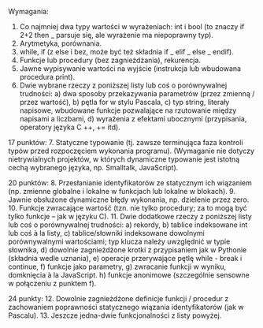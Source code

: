 Wymagania:
 1. Co najmniej dwa typy wartości w wyrażeniach: int i bool (to znaczy if 2+2 then _ parsuje się, ale wyrażenie ma niepoprawny typ).
 2. Arytmetyka, porównania.
 3. while, if (z else i bez, może być też składnia if _ elif _ else _ endif).
 4. Funkcje lub procedury (bez zagnieżdżania), rekurencja.
 5. Jawne wypisywanie wartości na wyjście (instrukcja lub wbudowana procedura print).
 6. Dwie wybrane rzeczy z poniższej listy lub coś o porównywalnej trudności:
    a) dwa sposoby przekazywania parametrów (przez zmienną / przez wartość),
    b) pętla for w stylu Pascala,
    c) typ string, literały napisowe, wbudowane funkcje pozwalające na rzutowanie między napisami a liczbami,
    d) wyrażenia z efektami ubocznymi (przypisania, operatory języka C ++, += itd).

17 punktów:
 7.  Statyczne typowanie (tj. zawsze terminująca faza kontroli typów przed rozpoczęciem wykonania programu). (Wymaganie nie dotyczy nietrywialnych projektów, w których dynamiczne typowanie jest istotną cechą wybranego języka, np. Smalltalk, JavaScript).

20 punktów:
 8.  Przesłanianie identyfikatorów ze statycznym ich wiązaniem (np. zmienne globalne i lokalne w
funkcjach lub lokalne w blokach).
 9.  Jawnie obsłużone dynamiczne błędy wykonania, np. dzielenie przez zero.
 10. Funkcje zwracające wartość (tzn. nie tylko procedury; za to mogą być tylko funkcje – jak w języku C).
 11. Dwie dodatkowe rzeczy z poniższej listy lub coś o porównywalnej trudności:
 a) rekordy,
    b) tablice indeksowane int lub coś à la listy,
    c) tablice/słowniki indeksowane dowolnymi porównywalnymi wartościami; typ klucza należy uwzględnić w typie słownika,
    d) dowolnie zagnieżdżone krotki z przypisaniem jak w Pythonie (składnia wedle uznania),
    e) operacje przerywające pętlę while - break i continue,
    f) funkcje jako parametry,
    g) zwracanie funkcji w wyniku, domknięcia à la JavaScript.
    h) funkcje anonimowe (szczególnie sensowne w połączeniu z punktem f).

24 punkty:
 12. Dowolnie zagnieżdżone definicje funkcji / procedur z zachowaniem poprawności statycznego wiązania identyfikatorów (jak w Pascalu).
 13. Jeszcze jedna-dwie funkcjonalności z listy powyżej.

